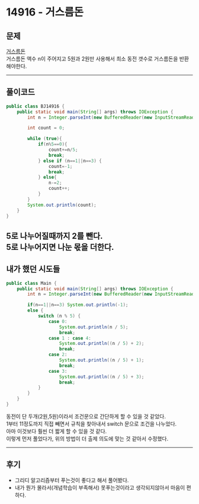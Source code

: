 # 14916 - 거스름돈

## 문제
[거스름돈](https://www.acmicpc.net/problem/14916)  
거스름돈 액수 n이 주어지고 5원과 2원만 사용해서 최소 동전 갯수로 거스름돈을 반환해야한다.

---
## 풀이코드
```Java
public class BJ14916 {
    public static void main(String[] args) throws IOException {
        int n = Integer.parseInt(new BufferedReader(new InputStreamReader(System.in)).readLine());

        int count = 0;

        while (true){
            if(n%5==0){
                count+=n/5;
                break;
            } else if (n==1||n==3) {
                count=-1;
                break;
            } else{
                n-=2;
                count++;
            }
        }
        System.out.println(count);
    }
}
```
5로 나누어질때까지 2를 뺀다.  
5로 나누어지면 나눈 몫을 더한다.  
---
## 내가 했던 시도들
```java
public class Main {
    public static void main(String[] args) throws IOException {
        int n = Integer.parseInt(new BufferedReader(new InputStreamReader(System.in)).readLine());

        if(n==1||n==3) System.out.println(-1);
        else {
            switch (n % 5) {
                case 0:
                    System.out.println(n / 5);
                    break;
                case 1 : case 4:
                    System.out.println((n / 5) + 2);
                    break;
                case 2:
                    System.out.println((n / 5) + 1);
                    break;
                case 3:
                    System.out.println((n / 5) + 3);
                    break;
            }
        }
    }
}
```
동전이 단 두개(2원,5원)이라서 조건문으로 간단하게 할 수 있을 것 같았다.  
1부터 11정도까지 직접 빼면서 규칙을 찾아내서 switch 문으로 조건을 나누었다.  
아마 이것보다 훨씬 더 짧게 할 수 있을 것 같다.  
이렇게 먼저 풀었다가, 위의 방법이 더 출제 의도에 맞는 것 같아서 수정했다.  

---
## 후기
- 그리디 알고리즘부터 푸는것이 좋다고 해서 풀어봤다.  
- 내가 뭔가 몰라서(개념학습이 부족해서) 못푸는것이라고 생각되지않아서 마음이 편하다.